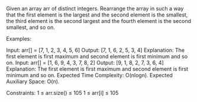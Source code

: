 Given an array arr of distinct integers. Rearrange the array in such a way that the first element is the largest and the second element is the smallest, the third element is the second largest and the fourth element is the second smallest, and so on.

Examples:

Input: arr[] = [7, 1, 2, 3, 4, 5, 6]
Output: [7, 1, 6, 2, 5, 3, 4]
Explanation: The first element is first maximum and second element is first minimum and so on.
Input: arr[] = [1, 6, 9, 4, 3, 7, 8, 2]
Output: [9, 1, 8, 2, 7, 3, 6, 4]
Explanation: The first element is first maximum and second element is first minimum and so on.
Expected Time Complexity: O(nlogn).
Expected Auxiliary Space: O(n).

Constraints:
1 ≤ arr.size() ≤ 105
1 ≤ arr[i] ≤ 105
